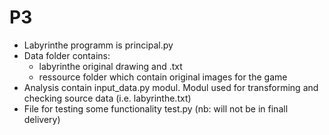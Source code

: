 # P3
- Labyrinthe programm is principal.py
- Data folder contains:
	- labyrinthe original drawing and .txt
	- ressource folder which contain original images for the game
- Analysis contain input_data.py modul. Modul used for transforming and checking source data (i.e. labyrinthe.txt)
- File for testing some functionality test.py (nb: will not be in finall delivery)